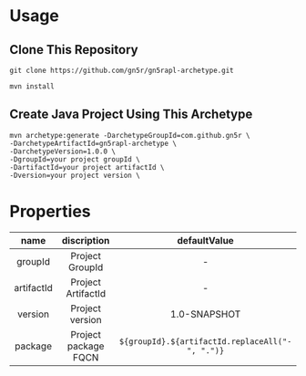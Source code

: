 # Usage

## Clone This Repository
`git clone https://github.com/gn5r/gn5rapl-archetype.git`

`mvn install`

## Create Java Project Using This Archetype

```
mvn archetype:generate -DarchetypeGroupId=com.github.gn5r \
-DarchetypeArtifactId=gn5rapl-archetype \
-DarchetypeVersion=1.0.0 \
-DgroupId=your project groupId \
-DartifactId=your project artifactId \
-Dversion=your project version \
```

# Properties

|    name    |     discription      |                 defaultValue                  |
| :--------: | :------------------: | :-------------------------------------------: |
|  groupId   |   Project GroupId    |                       -                       |
| artifactId |  Project ArtifactId  |                       -                       |
|  version   |   Project version    |                 1.0-SNAPSHOT                  |
|  package   | Project package FQCN | `${groupId}.${artifactId.replaceAll("-", ".")}` |
